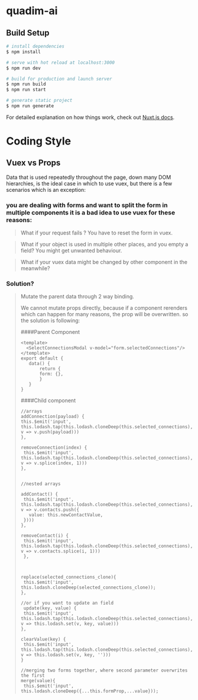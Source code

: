 # quadim-ai

## Build Setup

```bash
# install dependencies
$ npm install

# serve with hot reload at localhost:3000
$ npm run dev

# build for production and launch server
$ npm run build
$ npm run start

# generate static project
$ npm run generate
```

For detailed explanation on how things work, check out [Nuxt.js docs](https://nuxtjs.org).


# Coding Style

## Vuex vs Props 

Data that is used repeatedly throughout the page, down many DOM hierarchies, is the ideal case in which to use vuex, 
but there is a few scenarios which is an exception:

  ### you are dealing with forms and want to split the form in multiple components it is a bad idea to use vuex for these reasons:

   >What if your request fails ? You have to reset the form in vuex.
   
   >What if your object is used in multiple other places, and you empty a field? You might get unwanted behaviour. 
   
   >What if your vuex data might be changed by other component in the meanwhile?

  ### Solution?

> Mutate the parent data through 2 way binding. 
>
> We cannot mutate props directly, because if a component rerenders which can happen for many reasons, the prop will be overwritten. 
> so the solution is following:
> 
>  ####Parent Component
> 
>     <template>
>       <SelectConnectionsModal v-model="form.selectedConnections"/>
>     </template>
>     export default {
>        data() {
>            return {
>            form: {},
>            }
>        }
>     }
>
>    ####Child component
> 
>     //arrays
>     addConnection(payload) {
>     this.$emit('input', this.lodash.tap(this.lodash.cloneDeep(this.selected_connections), v => v.push(payload)))
>     },
>
>     removeConnection(index) {
>      this.$emit('input', this.lodash.tap(this.lodash.cloneDeep(this.selected_connections), v => v.splice(index, 1)))
>     },
> 
> 
>     //nested arrays
> 
>     addContact() {
>      this.$emit('input', this.lodash.tap(this.lodash.cloneDeep(this.selected_connections), v => v.contacts.push({
>        value: this.newContactValue,
>      })))
>     },
> 
>     removeContact(i) {
>      this.$emit('input', this.lodash.tap(this.lodash.cloneDeep(this.selected_connections), v => v.contacts.splice(i, 1)))
>      },
>     
> 
> 
>     replace(selected_connections_clone){
>      this.$emit('input', this.lodash.cloneDeep(selected_connections_clone));
>     },
> 
>     //or if you want to update an field
>      update(key, value) {
>      this.$emit('input', this.lodash.tap(this.lodash.cloneDeep(this.selected_connections), v => this.lodash.set(v, key, value)))
>     },
> 
>     clearValue(key) {
>      this.$emit('input', this.lodash.tap(this.lodash.cloneDeep(this.selected_connections), v => this.lodash.set(v, key, '')))
>     }
> 
>     //merging two forms together, where second parameter overwrites the first
>     merge(value){
>      this.$emit('input', this.lodash.cloneDeep({...this.formProp,...value}));
> 
   

